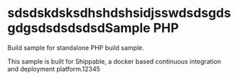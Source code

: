 sdsdskdsksdhshdshsidjsswdsdsgdsgdgsdsdsdsdsdSample PHP
===============

Build sample for standalone PHP build sample.

This sample is built for Shippable, a docker based continuous integration and deployment platform.12345
